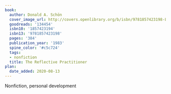 ```yaml
---
book:
  author: Donald A. Schön
  cover_image_url: http://covers.openlibrary.org/b/isbn/9781857423198-L.jpg
  goodreads: '134454'
  isbn10: '1857423194'
  isbn13: '9781857423198'
  pages: '384'
  publication_year: '1983'
  spine_color: '#c5c724'
  tags:
  - nonfiction
  title: The Reflective Practitioner
plan:
  date_added: 2020-08-13
---
```


Nonfiction, personal development
